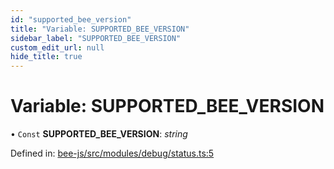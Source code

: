 ```yaml
---
id: "supported_bee_version"
title: "Variable: SUPPORTED_BEE_VERSION"
sidebar_label: "SUPPORTED_BEE_VERSION"
custom_edit_url: null
hide_title: true
---
```


# Variable: SUPPORTED\_BEE\_VERSION

• `Const` **SUPPORTED\_BEE\_VERSION**: *string*

Defined in: [bee-js/src/modules/debug/status.ts:5](https://github.com/ethersphere/bee-js/blob/ce4d3fa/src/modules/debug/status.ts#L5)
